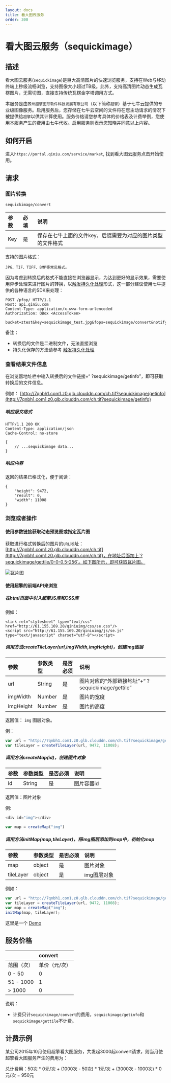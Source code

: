 ```yaml
---
layout: docs
title: 看大图云服务
order: 300
---
```


<a id="sequickimage"></a>

# 看大图云服务（sequickimage）

<a id="sequickimage-description"></a>

## 描述

看大图云服务(`sequickimage`)是巨大高清图片的快速浏览服务，支持在Web与移动终端上秒级流畅浏览，支持图像大小超过TB级。此外，支持高清图片动态生成瓦楞图片，无需切图，直接支持传统瓦楞金字塔调用方式。

本服务是由`苏州超擎图形软件科技发展有限公司`（以下简称`超擎`）基于七牛云提供的专业级图像服务。启用服务后，您存储在七牛云空间的文件将在您主动请求的情况下被提供给`超擎`以供其计算使用。服务价格请您参考具体的价格表及计费举例，您使用本服务产生的费用由七牛代收。启用服务则表示您知晓并同意以上内容。

<a id="sequickimage-open"></a>

## 如何开启

进入`https://portal.qiniu.com/service/market`, 找到看大图云服务点击开始使用。

<a id="sequickimage-request"></a>

## 请求

<a id="sequickimage-convert"></a>

### 图片转换

``` 
sequickimage/convert
```

| 参数   | 必填   | 说明
| :--- | :--- | :------------------------------
| Key  | 是   | 保存在七牛上面的文件key，后缀需要为对应的图片类型的文件格式

支持的图片格式：

``` 
JPG、TIF、TIFF、BMP等常见格式。
```

因为考虑到转换后的格式不能直接在浏览器显示，为达到更好的显示效果，需要使用异步处理来进行图片的转换，以[触发持久化处理](http://developer.qiniu.com/docs/v6/api/reference/fop/pfop/pfop.html)形式，这一部分建议使用七牛提供的各种语言的SDK来处理：

```
POST /pfop/ HTTP/1.1
Host: api.qiniu.com  
Content-Type: application/x-www-form-urlencoded  
Authorization: QBox <AccessToken>  

bucket=ztest&key=sequickimage_test.jpg&fops=sequickimage/convert&notifyURL=http%3A%2F%2Ffake.com%2Fqiniu%2Fnotify
```

备注： 

+ 转换后的文件是二进制文件，无法直接浏览
+ 持久化保存的方法请参考 [触发持久化处理](http://developer.qiniu.com/docs/v6/api/reference/fop/pfop/pfop.html)

<a id="sequickimage-getinfo"></a>

### 查看结果文件信息

在浏览器地址栏中输入转换后的文件链接+“ ?sequickimage/getinfo”，即可获取转换后的文件信息。

例如： [http://7qnbh1.com1.z0.glb.clouddn.com/ch.tif?sequickimage/getinfo](http://7qnbh1.com1.z0.glb.clouddn.com/ch.tif?sequickimage/getinfo)

##### 响应报文格式

``` 
HTTP/1.1 200 OK
Content-Type: application/json
Cache-Control: no-store

{
    // ...sequickimage data...
}
```

##### 响应内容

返回的结果已格式化，便于阅读：

``` 
{
    "height": 9472,
    "result": 0,
    "width": 11008
}
```

<a id="sequickimage-view"></a>

### 浏览或者操作

#### 使用参数链接获取动态预览图或指定瓦片图

获取进行格式转换后的图片的`URL`地址： [http://7qnbh1.com1.z0.glb.clouddn.com/ch.tif](http://7qnbh1.com1.z0.glb.clouddn.com/ch.tif)，在地址后面加上`?sequickimage/gettile/0-0-0.5-256`。如下图所示，即可获取瓦片图。

![瓦片图](http://7qnbh1.com1.z0.glb.clouddn.com/AF48F5F4-02F7-435E-AB60-14214A0F2020.png)

#### 使用超擎的前端API来浏览

##### 在html页面中引入超擎JS库和CSS库

例如：

``` 
<link rel="stylesheet" type="text/css" href="http://61.155.169.20/qiniuimg/css/se.css"/>
<script src="http://61.155.169.20/qiniuimg/js/se.js" type="text/javascript" charset="utf-8"></script>
```

##### 调用方法createTileLayer(url,imgWidth,imgHeight)，创建img图层

| 参数        | 参数类型   | 是否必须 | 说明
| :-------- | :----- | :--- | :-------------------------------------
| url       | String | 是    | 图片对应的“外部链接地址”+“ ?sequickimage/gettile”
| imgWidth  | Number | 是    | 图片的宽度
| imgHeight | Number | 是    | 图片的高度

返回值： `img` 图层对象。

例：

``` javascript
var url = "http://7qnbh1.com1.z0.glb.clouddn.com/ch.tif?sequickimage/getinfo";
var tileLayer = createTileLayer(url, 9472, 11008);
```

##### 调用方法createMap(id)，创建图片对象

| 参数   | 参数类型   | 是否必须 | 说明
| :--- | :----- | :--- | :-----
| id   | String | 是    | 图片容器id

返回值：图片对象

例:

``` javascript
<div id="img"></div>

var map = createMap("img")
```

##### 调用方法initMap(map,tileLayer)，将img图层添加到map中，初始化map

| 参数        | 参数类型   | 是否必须 | 说明
| :-------- | :----- | :--- | :------
| map       | object | 是    | 图片对象
| tileLayer | object | 是    | img图层对象

例如：

``` javascript
var url = "http://7qnbh1.com1.z0.glb.clouddn.com/ch.tif?sequickimage/getinfo";
var tileLayer = createTileLayer(url, 9472, 11008);
var map = createMap("img");
initMap(map, tileLayer);
```

这里是一个 [Demo](http://7xlmcc.com1.z0.glb.clouddn.com)

<a id="sequickimage-price"></a>
## 服务价格

|                 | convert
:---------------- | :------------
|      范围（次）   | 单价（元/次）
| 0 - 50          |     0
| 51 - 1000       |     1
| > 1000          |     0

说明：

* 计费只计`sequickimage/convert`的费用，`sequickimage/getinfo`和`sequickimage/gettile`不计费。

<a id="sequickimage-price-example"></a>
## 计费示例

某公司2015年10月使用超擎看大图服务，共发起3000起convert请求，则当月使超擎看大图服务产生的费用为：

总计费用：50次 * 0元/次 + (1000次 - 50次) * 1元/次 + (3000次 - 1000次) * 0元/次 = 950元
